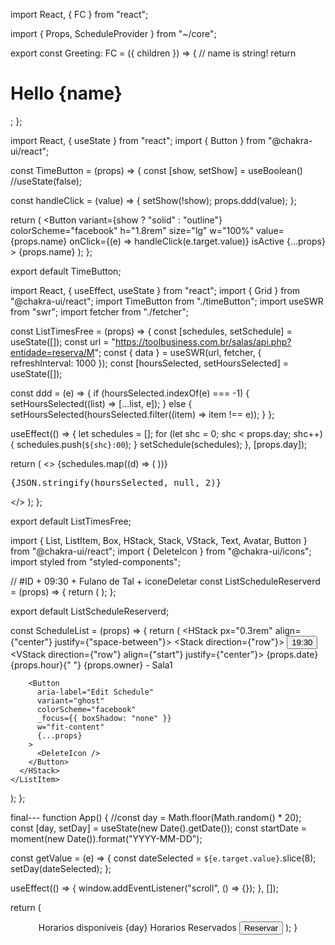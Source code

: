 import React, { FC } from "react";

import { Props, ScheduleProvider } from "~/core";

export const Greeting: FC<Props> = ({ children }) => {
// name is string!
return <h1>Hello {name}</h1>;
};

import React, { useState } from "react";
import { Button } from "@chakra-ui/react";

const TimeButton = (props) => {
const [show, setShow] = useBoolean() //useState(false);

const handleClick = (value) => {
setShow(!show);
props.ddd(value);
};

return (
<Button
variant={show ? "solid" : "outline"}
colorScheme="facebook"
h="1.8rem"
size="lg"
w="100%"
value={props.name}
onClick={(e) => handleClick(e.target.value)}
isActive
{...props} >
{props.name}
</Button>
);
};

export default TimeButton;

import React, { useEffect, useState } from "react";
import { Grid } from "@chakra-ui/react";
import TimeButton from "./timeButton";
import useSWR from "swr";
import fetcher from "./fetcher";

const ListTimesFree = (props) => {
const [schedules, setSchedule] = useState([]);
const url = "https://toolbusiness.com.br/salas/api.php?entidade=reserva/M";
const { data } = useSWR(url, fetcher, { refreshInterval: 1000 });
const [hoursSelected, setHoursSelected] = useState([]);

const ddd = (e) => {
if (hoursSelected.indexOf(e) === -1) {
setHoursSelected((list) => [...list, e]);
} else {
setHoursSelected(hoursSelected.filter((item) => item !== e));
}
};

useEffect(() => {
let schedules = [];
for (let shc = 0; shc < props.day; shc++) {
schedules.push(`${shc}:00`);
}
setSchedule(schedules);
}, [props.day]);

return (
<>
<Grid w="100%" p={1} templateColumns="repeat(5, 1fr)" gap={2}>
{schedules.map((d) => (
<TimeButton key={d} name={d} ddd={ddd} />
))}
</Grid>
<pre>{JSON.stringify(hoursSelected, null, 2)}</pre>
</>
);
};

export default ListTimesFree;

import {
List,
ListItem,
Box,
HStack,
Stack,
VStack,
Text,
Avatar,
Button
} from "@chakra-ui/react";
import { DeleteIcon } from "@chakra-ui/icons";
import styled from "styled-components";

// #ID + 09:30 + Fulano de Tal + iconeDeletar
const ListScheduleReserverd = (props) => {
return (
<List spacing={2} w="100%" h="100%">
<ScheduleList date="25/12" hour="19:00" owner="Fulano de Tal" />
<ScheduleList date="25/12" hour="19:00" owner="Fulano de Tal" />
<ScheduleList date="25/12" hour="19:00" owner="Fulano de Tal" />
<ScheduleList date="25/12" hour="19:00" owner="Fulano de Tal" />
</List>
);
};

export default ListScheduleReserverd;

const ScheduleList = (props) => {
return (
<ListItem bg="white">
<HStack px="0.3rem" align={"center"} justify={"space-between"}>
<HStack>
<Stack direction={"row"}>
<Button
              h="3rem"
              w="3rem"
              borderRadius="50%"
              colorScheme="facebook"
              color="#fff"
              bg="#3b5998"
              p="1.5rem"
              m="0.6rem"
              transition="0.3s ease"
              overflow="hidden"
              float="left"
            >
19:30
</Button>
</Stack>
<VStack direction={"row"} align={"start"} justify={"center"}>
<Text as="sub">
{props.date} {props.hour}{" "}
</Text>
<Text as="kbd">{props.owner} - Sala1</Text>
</VStack>
</HStack>

        <Button
          aria-label="Edit Schedule"
          variant="ghost"
          colorScheme="facebook"
          _focus={{ boxShadow: "none" }}
          w="fit-content"
          {...props}
        >
          <DeleteIcon />
        </Button>
      </HStack>
    </ListItem>

);
};

final---
function App() {
//const day = Math.floor(Math.random() \* 20);
const [day, setDay] = useState(new Date().getDate());
const startDate = moment(new Date()).format("YYYY-MM-DD");

const getValue = (e) => {
const dateSelected = `${e.target.value}`.slice(8);
setDay(dateSelected);
};

useEffect(() => {
window.addEventListener("scroll", () => {});
}, []);

return (
<ChakraProvider>
<StickTop h="5rem">
<VStack>
<Header getValue={getValue} startDate={startDate} />
</VStack>
</StickTop>
<Wrapper>
<Text>Horarios disponíveis</Text>
<Text>{day}</Text>
<ListTimeFree day={day} />
<Text>Horarios Reservados</Text>
<ListScheduleReserved />
</Wrapper>
<StickBottom>
<HStack py="1" align="center" justifyContent="center">
<Button w="15rem" colorScheme="facebook">
Reservar
</Button>
</HStack>
</StickBottom>
</ChakraProvider>
);
}
